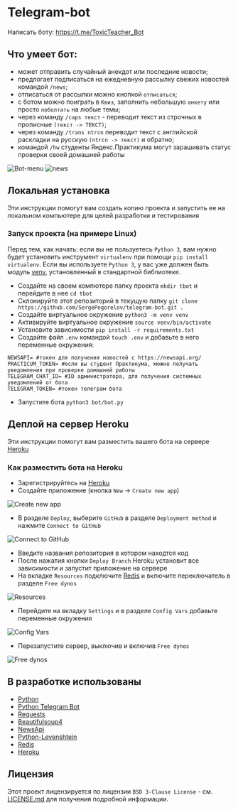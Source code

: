 # Telegram-bot
Написать боту: https://t.me/ToxicTeacher_Bot

## Что умеет бот:
* может отправить случайный анекдот или последние новости;
* предлогает подписаться на ежедневную рассылку свежих новостей командой `/news`;
* отписаться от рассылки можно кнопкой `отписаться`;
* с ботом можно поиграть в `Квиз`, заполнить небольшую `анкету` или просто `поболтать` на любые темы;
* через команду `/caps текст` - переводит текст из строчных в прописные `(текст -> ТЕКСТ)`;
* через команду `/trans ntrcn` переводит текст с английской раскладки на русскую `(ntrcn -> текст)` и обратно;
* командой `/hw` студенты Яндекс.Практикума могут зарашивать статус проверки своей домашней работы

![Bot-menu](https://i.imgur.com/q2VDdOC.png) ![news](https://i.imgur.com/DucFrec.png)

## Локальная установка
Эти инструкции помогут вам создать копию проекта и запустить ее на локальном компьютере для целей разработки и тестирования

### Запуск проекта (на примере Linux)

Перед тем, как начать: если вы не пользуетесь `Python 3`, вам нужно будет установить инструмент `virtualenv` при помощи `pip install virtualenv`. 
Если вы используете `Python 3`, у вас уже должен быть модуль [venv](https://docs.python.org/3/library/venv.html), установленный в стандартной библиотеке.

- Создайте на своем компютере папку проекта `mkdir tbot` и перейдите в нее `cd tbot`
- Склонируйте этот репозиторий в текущую папку `git clone https://github.com/SergePogorelov/telegram-bot.git .`
- Создайте виртуальное окружение `python3 -m venv venv`
- Активируйте виртуальное окружение `source venv/bin/activate`
- Установите зависимости `pip install -r requirements.txt`
- Создайте файл `.env` командой `touch .env` и добавьте в него переменные окружения:
```
NEWSAPI= #токен для получения новостей с https://newsapi.org/
PRACTICUM_TOKEN= #если вы студент Практикума, можно получать уведомления при проверке домашней работы
TELEGRAM_CHAT_ID= #ID администратора, для получения системных уведомлений от бота 
TELEGRAM_TOKEN= #токен телеграм бота
```
- Запустите бота `python3 bot/bot.py`


## Деплой на сервер Heroku
Эти инструкции помогут вам разместить вашего бота на сервере [Heroku](https://heroku.com)

### Как разместить бота на Heroku
- Зарегистрируйтесь на [Heroku](https://heroku.com)
- Создайте приложение (кнопка `New` → `Create new app`)

![Create new app](https://i.imgur.com/BQvCoS5.png)

- В разделе `Deploy`, выберите `GitHub` в разделе `Deployment method` и нажмите `Connect to GitHub`

![Connect to GitHub](https://i.imgur.com/TJ9sJN5.png)

- Введите названия репозитория в котором находтся код
- После нажатия кнопки `Deploy Branch` Heroku установит все зависимости и запустит приложение на сервере
- На вкладке `Resources` подключите [Redis](https://devcenter.heroku.com/articles/heroku-redis) и включите переключатель в разделе `Free dynos`

![Resources](https://i.imgur.com/Byi3UUd.png)

- Перейдите на вкладку `Settings` и в разделе `Config Vars` добавьте переменные окружения

![Config Vars](https://i.imgur.com/FMhDvYH.png)

- Перезапустите сервер, выключив и включив `Free dynos`

![Free dynos](https://i.imgur.com/BQBReQO.png)


## В разработке использованы

- [Python](https://www.python.org/)
- [Python Telegram Bot](https://github.com/python-telegram-bot/python-telegram-bot)
- [Requests](https://requests.readthedocs.io/en/master/)
- [Beautifulsoup4](https://pypi.org/project/beautifulsoup4/)
- [NewsApi](https://newsapi.org/)
- [Python-Levenshtein](https://pypi.org/project/python-Levenshtein/)
- [Redis](https://redis.io/)
- [Heroku](https://heroku.com)

## Лицензия
Этот проект лицензируется по лицензии `BSD 3-Clause License` - см. [LICENSE.md](https://github.com/SergePogorelov/telegram-bot/blob/master/LICENSE) для получения подробной информации.
